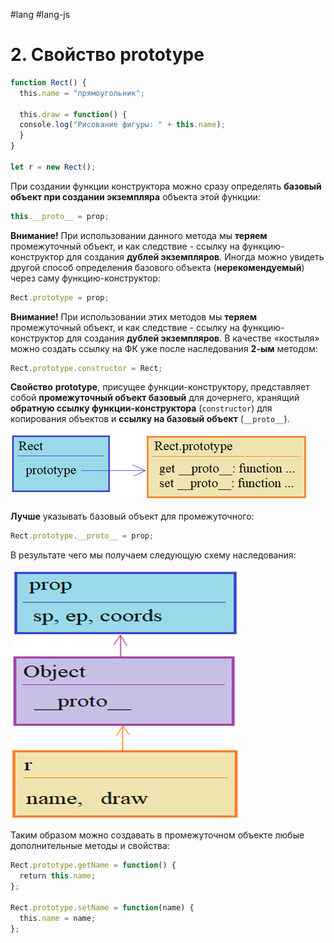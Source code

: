 #lang #lang-js 

# 2. Свойство prototype

```js
function Rect() {
  this.name = "прямоугольник";

  this.draw = function() {
  console.log("Рисование фигуры: " + this.name);
  }
}

let r = new Rect();
```

При создании функции конструктора можно сразу определять **базовый объект при создании экземпляра** объекта этой функции:

```javascript
this.__proto__ = prop;
```

**Внимание!** При использовании данного метода мы **теряем** промежуточный объект, и как следствие - ссылку на функцию-конструктор для создания **дублей экземпляров**.
Иногда можно увидеть другой способ определения базового объекта (**нерекомендуемый**) через саму функцию-конструктор:

```javascript
Rect.prototype = prop;
```

**Внимание!** При использовании этих методов мы **теряем** промежуточный объект, и как следствие - ссылку на функцию-конструктор для создания **дублей экземпляров**.
В качестве «костыля» можно создать ссылку на ФК уже после наследования **2-ым** методом:

```javascript
Rect.prototype.constructor = Rect;
```

**Свойство** **prototype**, присущее функции-конструктору, представляет собой **промежуточный объект базовый** для дочернего, хранящий **обратную ссылку функции-конструктора** (`constructor`) для копирования объектов и **ссылку на базовый объект** (`__proto__`).

![](heap/_files/js/Pasted%20image%2020241001210634.png)

**Лучше** указывать базовый объект для промежуточного:

```javascript
Rect.prototype.__proto__ = prop;
```

В результате чего мы получаем следующую схему наследования:

![](heap/_files/js/Pasted%20image%2020241001210625.png)

Таким образом можно создавать в промежуточном объекте любые дополнительные методы и свойства:

```javascript
Rect.prototype.getName = function() { 
  return this.name; 
};

Rect.prototype.setName = function(name) { 
  this.name = name; 
};
```
